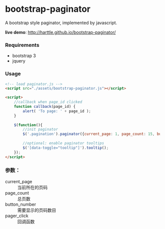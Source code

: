 bootstrap-paginator
===================

A bootstrap style paginator, implemented by javascript.

**live demo**: 
http://harttle.github.io/bootstrap-paginator/


### Requirements

* bootstrap 3
* jquery


### Usage

```html
<!-- load paginator.js -->
<script src="./assets/bootstrap-paginator.js"></script>

<script>
    //callback when page_id clicked
    function callback(page_id) {
        alert( 'To page: ' + page_id );
    }
  
    $(function(){
        //init paginator
        $('.pagination').paginator({current_page: 1, page_count: 15, button_number:5, pager_click: callback });
        
        //optional: enable paginator tooltips
        $('[data-toggle="tooltip"]').tooltip();
    });
</script>
```


### 参数：

<dl class="dl-horizontal">
    <dt>current_page</dt>
    <dd>当前所在的页码</dd>
    <dt>page_count</dt>
    <dd>总页数</dd>
    <dt>button_number</dt>
    <dd>需要显示的页码数目</dd>
    <dt>pager_click</dt>
    <dd>回调函数</dd>
</dl>

